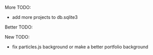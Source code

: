 More TODO:
- add more projects to db.sqlite3

Better TODO:


New TODO:
- fix particles.js background or make a better portfolio background

